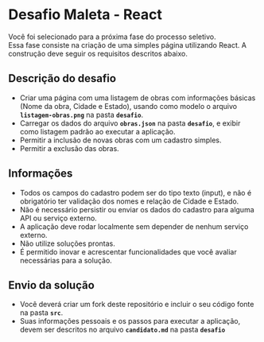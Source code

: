 # Desafio Maleta - React

Você foi selecionado para a próxima fase do processo seletivo.<br />
Essa fase consiste na criação de uma simples página utilizando React. A construção deve seguir os requisitos descritos abaixo.

## Descrição do desafio

- Criar uma página com uma listagem de obras com informações básicas (Nome da obra, Cidade e Estado), usando como modelo o arquivo **`listagem-obras.png`** na pasta **`desafio`**.
- Carregar os dados do arquivo **`obras.json`** na pasta **`desafio`**, e exibir como listagem padrão ao executar a aplicação.
- Permitir a inclusão de novas obras com um cadastro simples.
- Permitir a exclusão das obras.

## Informações

- Todos os campos do cadastro podem ser do tipo texto (input), e não é obrigatório ter validação dos nomes e relação de Cidade e Estado.
- Não é necessário persistir ou enviar os dados do cadastro para alguma API ou serviço externo.
- A aplicação deve rodar localmente sem depender de nenhum serviço externo.
- Não utilize soluções prontas.
- É permitido inovar e acrescentar funcionalidades que você avaliar necessárias para a solução.

## Envio da solução

- Você deverá criar um fork deste repositório e incluir o seu código fonte na pasta **`src`**.
- Suas informações pessoais e os passos para executar a aplicação, devem ser descritos no arquivo **`candidato.md`** na pasta **`desafio`**
